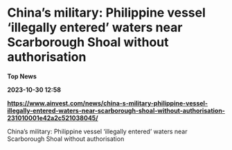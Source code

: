 # China’s military: Philippine vessel ‘illegally entered’ waters near Scarborough Shoal without authorisation
**Top News**

**2023-10-30 12:58**

**https://www.ainvest.com/news/china-s-military-philippine-vessel-illegally-entered-waters-near-scarborough-shoal-without-authorisation-231010001e42a2c521038045/**

China’s military: Philippine vessel ‘illegally entered’ waters near Scarborough Shoal without authorisation